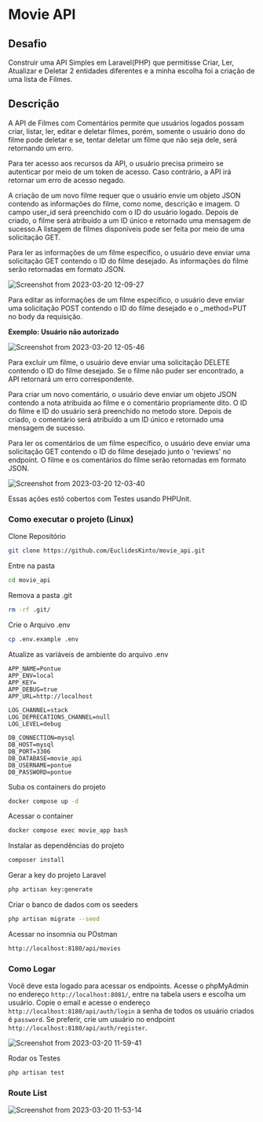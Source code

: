# Movie API

## Desafio

Construir uma API Simples em Laravel(PHP) que permitisse Criar, Ler, Atualizar e Deletar 2 entidades diferentes e a minha escolha 
foi a criação de uma lista de Filmes.

## Descrição

A API de Filmes com Comentários permite que usuários logados possam criar, listar, ler, editar e deletar filmes, porém, somente o usuário dono do filme 
pode deletar e se, tentar deletar um filme que não seja dele, será retornando um erro.

Para ter acesso aos recursos da API, o usuário precisa primeiro se autenticar por meio de um token de acesso. Caso contrário, 
a API irá retornar um erro de acesso negado.

A criação de um novo filme requer que o usuário envie um objeto JSON contendo as informações do filme, como nome, descrição e imagem. O campo user_id será preenchido com o ID do usuário logado.
Depois de criado, o filme será atribuído a um ID único e retornado uma mensagem de sucesso.A listagem de filmes disponíveis pode ser feita por 
meio de uma solicitação GET. 

Para ler as informações de um filme específico, o usuário deve enviar uma solicitação GET contendo o ID do filme desejado. 
As informações do filme serão retornadas em formato JSON.

![Screenshot from 2023-03-20 12-09-27](https://user-images.githubusercontent.com/57235071/226382952-71b02897-21c8-4544-bce8-c649421964e7.png)

Para editar as informações de um filme específico, o usuário deve enviar uma solicitação POST contendo o ID do filme desejado e o _method=PUT no body
da requisição.

**Exemplo: Usuário não autorizado**

![Screenshot from 2023-03-20 12-05-46](https://user-images.githubusercontent.com/57235071/226381986-5f5ff2ee-2c60-4c2d-aff1-c3ba65e6e7c8.png)

Para excluir um filme, o usuário deve enviar uma solicitação DELETE contendo o ID do filme desejado. Se o filme não puder ser encontrado, 
a API retornará um erro correspondente.

Para criar um novo comentário, o usuário deve enviar um objeto JSON contendo a nota atribuída ao filme e o comentário 
propriamente dito. O ID do filme e ID do usuário será preenchido no metodo store. 
Depois de criado, o comentário será atribuído a um ID único e retornado uma mensagem de sucesso.

Para ler os comentários de um filme específico, o usuário deve enviar uma solicitação GET contendo o ID do filme desejado junto o 'reviews' no endpoint.
O filme e os comentários do filme serão retornadas em formato JSON.

![Screenshot from 2023-03-20 12-03-40](https://user-images.githubusercontent.com/57235071/226381446-34253724-9623-47ce-b76c-36c6c4ecaae4.png)

Essas ações estõ cobertos com Testes usando PHPUnit.

### Como executar o projeto (Linux)
Clone Repositório
```sh
git clone https://github.com/EuclidesKinto/movie_api.git
```

Entre na pasta
```sh
cd movie_api
```

Remova a pasta .git
```sh
rm -rf .git/
```

Crie o Arquivo .env
```sh
cp .env.example .env
```
Atualize as variáveis de ambiente do arquivo .env
```dosini
APP_NAME=Pontue
APP_ENV=local
APP_KEY=
APP_DEBUG=true
APP_URL=http://localhost

LOG_CHANNEL=stack
LOG_DEPRECATIONS_CHANNEL=null
LOG_LEVEL=debug

DB_CONNECTION=mysql
DB_HOST=mysql
DB_PORT=3306
DB_DATABASE=movie_api
DB_USERNAME=pontue
DB_PASSWORD=pontue
```
Suba os containers do projeto
```sh
docker compose up -d
```

Acessar o container
```sh
docker compose exec movie_app bash
```

Instalar as dependências do projeto
```sh
composer install
```

Gerar a key do projeto Laravel
```sh
php artisan key:generate
```

Criar o banco de dados com os seeders
```sh
php artisan migrate --seed
```

Acessar no insomnia ou POstman
```sh
http://localhost:8180/api/movies
```

### Como Logar

Você deve esta logado para acessar os endpoints. Acesse o phpMyAdmin no endereço ```http://localhost:8081/```, 
entre na tabela users e escolha um usuário. Copie o email e acesse o endereço ```http://localhost:8180/api/auth/login```
a senha de todos os usuário criados é ```password```. 
Se preferir, crie um usuário no endpoint ```http://localhost:8180/api/auth/register```.

![Screenshot from 2023-03-20 11-59-41](https://user-images.githubusercontent.com/57235071/226380296-8f398347-64d6-4d9d-b9d6-fbfb0f589d93.png)


Rodar os Testes
```sh
php artisan test
```

### Route List

![Screenshot from 2023-03-20 11-53-14](https://user-images.githubusercontent.com/57235071/226379308-970271ce-912f-41b9-9013-9bf0d4f3255e.png)

